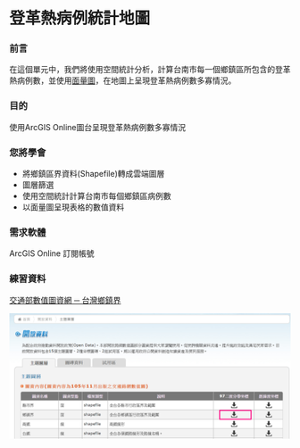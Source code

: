 # 登革熱病例統計地圖

### 前言

在這個單元中，我們將使用空間統計分析，計算台南市每一個鄉鎮區所包含的登革熱病例數，並使用[面量圖](http://www.all4you.com.tw/web3/vip/forum/studyclub/studyclub_content.asp?FrGroup=G&frno=1070)，在地圖上呈現登革熱病例數多寡情況。

### 目的

使用ArcGIS Online圖台呈現登革熱病例數多寡情況

### 您將學會

* 將鄉鎮區界資料(Shapefile)轉成雲端圖層
* 圖層篩選
* 使用空間統計計算台南市每個鄉鎮區病例數
* 以面量圖呈現表格的數值資料

### 需求軟體

ArcGIS Online 訂閱帳號

### 練習資料

[交通部數值圖資網 ─ 台灣鄉鎮界](https://gist-map.motc.gov.tw/Complex/MapTopic)

![](/assets/ex02/image1.png)